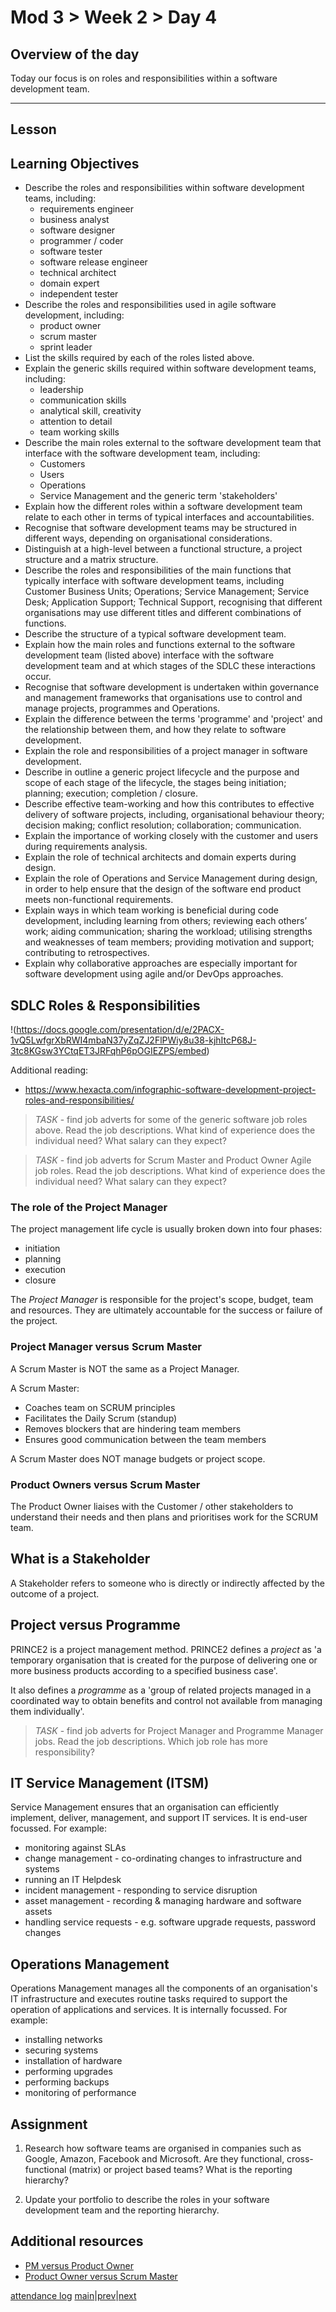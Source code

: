 # Mod 3 > Week 2 > Day 4

## Overview of the day

Today our focus is on roles and responsibilities within a software development team.

----

## Lesson 

## Learning Objectives

*   Describe the roles and responsibilities within software development teams, including: 
    *   requirements engineer
    *   business analyst
    *   software designer
    *   programmer / coder
    *   software tester
    *   software release engineer
    *   technical architect
    *   domain expert
    *   independent tester
*   Describe the roles and responsibilities used in agile software development, including: 
    *   product owner
    *   scrum master
    *   sprint leader
*   List the skills required by each of the roles listed above.
*   Explain the generic skills required within software development teams, including:
    *   leadership
    *   communication skills
    *   analytical skill, creativity
    *   attention to detail
    *   team working skills
*   Describe the main roles external to the software development team that interface with the software development team, including:
    *   Customers
    *   Users
    *   Operations
    *   Service Management and the generic term 'stakeholders'
*   Explain how the different roles within a software development team relate to each other in terms of typical interfaces and accountabilities.
* Recognise that software development teams may be structured in different ways, depending on organisational considerations.
* Distinguish at a high-level between a functional structure, a project structure and a matrix structure.
* Describe the roles and responsibilities of the main functions that typically interface with software development teams, including Customer Business Units; Operations; Service Management; Service Desk; Application Support; Technical Support, recognising that different organisations may use different titles and different 
combinations of functions. 
* Describe the structure of a typical software development team.
* Explain how the main roles and functions external to the software development team (listed above) interface with the software development team and at which stages of the SDLC these interactions occur.
* Recognise that software development is undertaken within governance and management frameworks that organisations use to control and manage projects, programmes and Operations.
* Explain the difference between the terms 'programme' and 'project' and the relationship between them, and how they relate to software development.
* Explain the role and responsibilities of a project manager in software development.
* Describe in outline a generic project lifecycle and the purpose and scope of each stage of the lifecycle, the stages being initiation; planning; execution; completion / closure. 
* Describe effective team-working and how this contributes to effective delivery of software projects, including, organisational behaviour theory; decision making; conflict resolution; collaboration; communication.
* Explain the importance of working closely with the customer and users during requirements analysis.
* Explain the role of technical architects and domain experts during design.
* Explain the role of Operations and Service Management during design, in order to help ensure that the design of the software end product meets non-functional requirements.
* Explain ways in which team working is beneficial during code development, including learning from others; reviewing each others’ work; aiding communication; sharing the workload; utilising strengths and weaknesses of team members; providing motivation and support; contributing to retrospectives.
* Explain why collaborative approaches are especially important for software development using agile and/or DevOps approaches.

## SDLC Roles & Responsibilities
!(https://docs.google.com/presentation/d/e/2PACX-1vQ5LwfgrXbRWI4mbaN37yZqZJ2FlPWiy8u38-kjhItcP68J-3tc8KGsw3YCtqET3JRFqhP6pOGIEZPS/embed)

Additional reading:
* https://www.hexacta.com/infographic-software-development-project-roles-and-responsibilities/

> _TASK_ - find job adverts for some of the generic software job roles above. Read the job descriptions. What kind of experience does the individual need? What salary can they expect?

> _TASK_ - find job adverts for Scrum Master and Product Owner Agile  job roles. Read the job descriptions. What kind of experience does the individual need? What salary can they expect?

### The role of the Project Manager
The project management life cycle is usually broken down into four phases: 
* initiation
* planning
* execution
* closure

The _Project Manager_ is responsible for the project's scope, budget, team and resources. They are ultimately accountable for the success or failure of the project. 

### Project Manager versus Scrum Master
A Scrum Master is NOT the same as a Project Manager.

A Scrum Master:
* Coaches team on SCRUM principles
* Facilitates the Daily Scrum (standup)
* Removes blockers that are hindering team members
* Ensures good communication between the team members

A Scrum Master does NOT manage budgets or project scope. 

### Product Owners versus Scrum Master
The Product Owner liaises with the Customer / other stakeholders to understand their needs and then plans and prioritises work for the SCRUM team.

## What is a Stakeholder
A Stakeholder refers to someone who is directly or indirectly affected by the outcome of a project.

## Project versus Programme
PRINCE2 is a project management method. PRINCE2 defines a _project_ as 'a temporary organisation that is created for the purpose of delivering one or more business products according to a specified business case'.

It also defines a _programme_ as a 'group of related projects managed in a coordinated way to obtain benefits and control not available from managing them individually'.

> _TASK_ - find job adverts for Project Manager and Programme Manager jobs. Read the job descriptions. Which job role has more responsibility?

## IT Service Management (ITSM)
Service Management ensures that an organisation can efficiently implement, deliver, management, and support IT services. It is end-user focussed. For example:

* monitoring against SLAs
* change management - co-ordinating changes to infrastructure and systems
* running an IT Helpdesk
* incident management - responding to service disruption
* asset management - recording & managing hardware and software assets
* handling service requests - e.g. software upgrade requests, password changes

## Operations Management
Operations Management manages all the components of an organisation's IT infrastructure and executes routine tasks required to support the operation of applications and services. It is internally focussed. For example:

* installing networks
* securing systems
* installation of hardware
* performing upgrades
* performing backups
* monitoring of performance

## Assignment
1. Research how software teams are organised in companies such as Google, Amazon, Facebook and Microsoft. Are they functional, cross-functional (matrix) or project based teams? What is the reporting hierarchy?

1. Update your portfolio to describe the roles in your software development team and the reporting hierarchy. 

## Additional resources
* [PM versus Product Owner](https://www.youtube.com/embed/bEyz2jE43kY)
* [Product Owner versus Scrum Master](https://www.youtube.com/embed/WBNE5jdsx1g)

[attendance log](https://platform.multiverse.io/apprentice/attendance-log/206)
[main](/swe)|[prev](/swe/mod3/wk2/day3.html)|[next](/swe/mod3/wk2/day5.html)